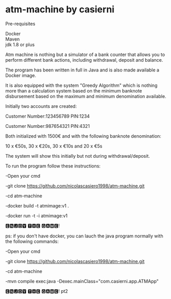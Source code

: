 # atm-machine by casierni

Pre-requisites

Docker    
Maven   
jdk 1.8 or plus   

Atm machine is nothing but a simulator of a bank counter that allows you to perform different bank actions, including withdrawal, deposit and balance.

The program has been written in full in Java and is also made available a Docker image.

It is also equipped with the system "Greedy Algorithm" which is nothing more than a calculation system based on the minimum banknote disbursement based on the maximum and minimum denomination available.

Initially two accounts are created:

Customer Number:123456789      PIN:1234

Customer Number:987654321      PIN:4321

Both initialized with 1500€ and with the following banknote denomination:

10 x €50s, 30 x €20s, 30 x €10s and 20 x €5s

The system will show this initially but not during withdrawal/deposit.

To run the program follow these instructions:     

-Open your cmd

-git clone https://github.com/nicolascasiero1998/atm-machine.git   

-cd atm-machine    

-docker build -t atmimage:v1 .   

-docker run -t -i atmimage:v1


🅴🅽🅹🅾🆈 🆃🅷🅴 🅶🅰🅼🅴!

ps: if you don't have docker, you can lauch the java program normally with the following commands:    

-Open your cmd

-git clone https://github.com/nicolascasiero1998/atm-machine.git   

-cd atm-machine       

-mvn compile exec:java -Dexec.mainClass="com.casierni.app.ATMApp"

🅴🅽🅹🅾🆈 🆃🅷🅴 🅶🅰🅼🅴! pt2

